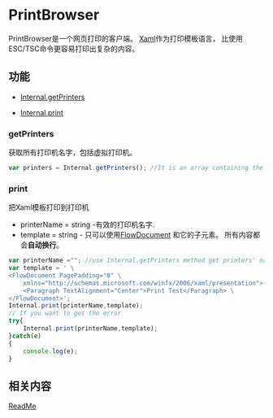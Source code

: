 # PrintBrowser #

PrintBrowser是一个网页打印的客户端。
[Xaml](https://msdn.microsoft.com/library/cc295302.aspx)作为打印模板语言，
比使用ESC/TSC命令更容易打印出复杂的内容。

## 功能

* [Internal.getPrinters](#getprinters)

* [Internal.print](#print)

### getPrinters ###

获取所有打印机名字，包括虚拟打印机。

```javascript
var printers = Internal.getPrinters(); //It is an array containing the name of the printer.
```
### print ###
把Xaml模板打印到打印机

* printerName = string -有效的打印机名字.
* template = string - 
只可以使用[FlowDocument](https://msdn.microsoft.com/library/system.windows.documents.paragraph.aspx) 和它的子元素。
所有内容都会**自动换行**。

```javascript
var printerName =""; //use Internal.getPrinters method get printers' name.
var template = ' \
<FlowDocument PagePadding="0" \
    xmlns="http://schemas.microsoft.com/winfx/2006/xaml/presentation"> \
    <Paragraph TextAlignment="Center">Print Test</Paragraph> \
</FlowDocument>';
Internal.print(printerName,template);
// If you want to get the error
try{
    Internal.print(printerName,template);
}catch(e)
{
    console.log(e);
}
```
## 相关内容

[ReadMe](README.md)